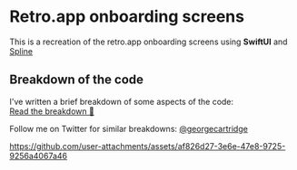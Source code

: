 # Retro.app onboarding screens

This is a recreation of the retro.app onboarding screens using **SwiftUI** and [Spline](https://spline.design/)

## Breakdown of the code

I've written a brief breakdown of some aspects of the code:  
[Read the breakdown 🧵](https://x.com/georgecartridge/status/1984008833472332163)

Follow me on Twitter for similar breakdowns: [@georgecartridge](https://x.com/georgecartridge)

https://github.com/user-attachments/assets/af826d27-3e6e-47e8-9725-9256a4067a46

